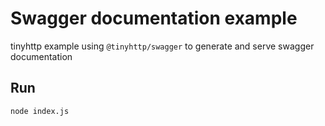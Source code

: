 # Swagger documentation example

tinyhttp example using `@tinyhttp/swagger` to generate and serve swagger documentation

## Run

```sh
node index.js
```
